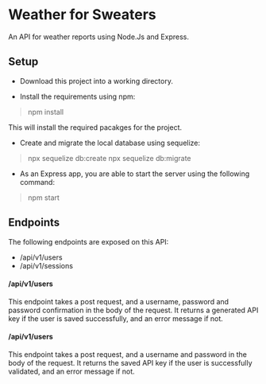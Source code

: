 # Weather for Sweaters
An API for weather reports using Node.Js and Express.

## Setup

* Download this project into a working directory.

* Install the requirements using npm:
> npm install

  This will install the required pacakges for the project.

* Create and migrate the local database using sequelize:
> npx sequelize db:create
> npx sequelize db:migrate

* As an Express app, you are able to start the server using the following command:
> npm start

## Endpoints

The following endpoints are exposed on this API:

* /api/v1/users
* /api/v1/sessions

#### /api/v1/users
This endpoint takes a post request, and a username, password and password confirmation in the body of the request. It returns a generated API key if the user is saved successfully, and an error message if not.

#### /api/v1/users
This endpoint takes a post request, and a username and password in the body of the request. It returns the saved API key if the user is successfully validated, and an error message if not.

